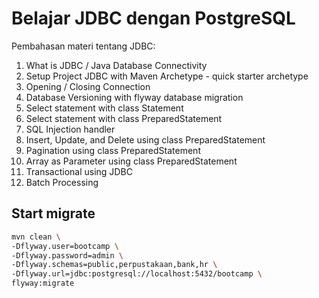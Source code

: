 # Belajar JDBC dengan PostgreSQL

Pembahasan materi tentang JDBC:

1. What is JDBC / Java Database Connectivity
2. Setup Project JDBC with Maven Archetype - quick starter archetype
3. Opening / Closing Connection
4. Database Versioning with flyway database migration
5. Select statement with class Statement
6. Select statement with class PreparedStatement
7. SQL Injection handler
8. Insert, Update, and Delete using class PreparedStatement
9. Pagination using class PreparedStatement
10. Array as Parameter using class PreparedStatement 
11. Transactional using JDBC
12. Batch Processing

## Start migrate

```bash
mvn clean \
-Dflyway.user=bootcamp \
-Dflyway.password=admin \
-Dflyway.schemas=public,perpustakaan,bank,hr \
-Dflyway.url=jdbc:postgresql://localhost:5432/bootcamp \
flyway:migrate
```
